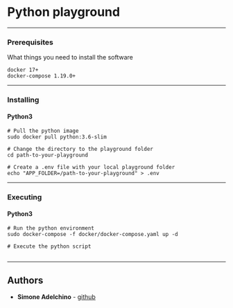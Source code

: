 # Python playground

--------------------------------------------------------------------------------

### Prerequisites

What things you need to install the software

```
docker 17+
docker-compose 1.19.0+
```

--------------------------------------------------------------------------------

### Installing

#### Python3

```
# Pull the python image
sudo docker pull python:3.6-slim

# Change the directory to the playground folder
cd path-to-your-playground

# Create a .env file with your local playground folder
echo "APP_FOLDER=/path-to-your-playground" > .env

```

--------------------------------------------------------------------------------

### Executing

#### Python3

```
# Run the python environment
sudo docker-compose -f docker/docker-compose.yaml up -d

# Execute the python script


```

--------------------------------------------------------------------------------

## Authors

- **Simone Adelchino** - [github](https://github.com/claclacla)
